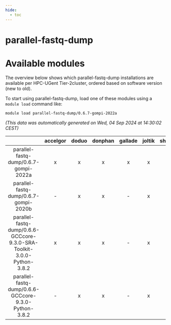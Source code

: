 ```yaml
---
hide:
  - toc
---
```


parallel-fastq-dump
===================

# Available modules


The overview below shows which parallel-fastq-dump installations are available per HPC-UGent Tier-2cluster, ordered based on software version (new to old).

To start using parallel-fastq-dump, load one of these modules using a `module load` command like:

```shell
module load parallel-fastq-dump/0.6.7-gompi-2022a
```

*(This data was automatically generated on Wed, 04 Sep 2024 at 14:30:02 CEST)*  

| |accelgor|doduo|donphan|gallade|joltik|shinx|skitty|
| :---: | :---: | :---: | :---: | :---: | :---: | :---: | :---: |
|parallel-fastq-dump/0.6.7-gompi-2022a|x|x|x|x|x|-|x|
|parallel-fastq-dump/0.6.7-gompi-2020b|-|x|x|-|x|-|x|
|parallel-fastq-dump/0.6.6-GCCcore-9.3.0-SRA-Toolkit-3.0.0-Python-3.8.2|x|x|x|-|x|-|x|
|parallel-fastq-dump/0.6.6-GCCcore-9.3.0-Python-3.8.2|-|x|x|-|x|-|x|
